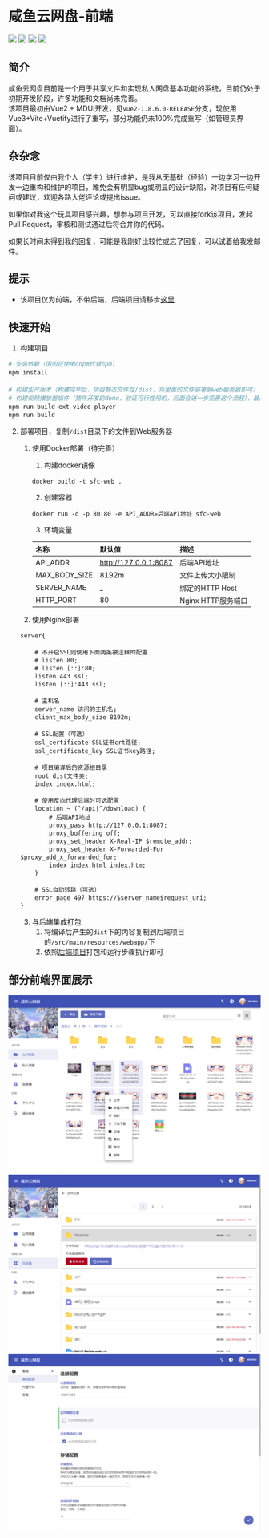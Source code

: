 # 咸鱼云网盘-前端

![](https://img.shields.io/badge/Vue-3.2-green.svg)
![](https://img.shields.io/badge/Vite-2.9-blue.svg)
![](https://img.shields.io/badge/Vuetify-3.0_beta-orange.svg)
![](https://img.shields.io/badge/TypeScript-4.6-blue.svg)

## 简介
咸鱼云网盘目前是一个用于共享文件和实现私人网盘基本功能的系统，目前仍处于初期开发阶段，许多功能和文档尚未完善。  
该项目最初由Vue2 + MDUI开发，见`vue2-1.8.6.0-RELEASE`分支，现使用Vue3+Vite+Vuetify进行了重写，部分功能仍未100%完成重写（如管理员界面）。

## 杂杂念
该项目目前仅由我个人（学生）进行维护，是我从无基础（经验）一边学习一边开发一边重构和维护的项目，难免会有明显bug或明显的设计缺陷，对项目有任何疑问或建议，欢迎各路大佬评论或提出issue。

如果你对我这个玩具项目感兴趣，想参与项目开发，可以直接fork该项目，发起Pull Request，审核和测试通过后将合并你的代码。

如果长时间未得到我的回复，可能是我刚好比较忙或忘了回复，可以试着给我发邮件。

## 提示 
- 该项目仅为前端，不带后端，后端项目请移步[这里](https://gitee.com/xiaotao233/saltedfishcloud-backend)


## 快速开始  

1. 构建项目  
```bash
# 安装依赖（国内可使用cnpm代替npm）
npm install

# 构建生产版本（构建完毕后，项目静态文件在/dist，将里面的文件部署到web服务器即可）
# 构建视频播放器插件（插件开发的demo，验证可行性用的，后面会进一步完善这个流程），最后构建打包总项目
npm run build-ext-video-player
npm run build
```

2. 部署项目，复制`/dist`目录下的文件到Web服务器
   1. 使用Docker部署（待完善）
      1. 构建docker镜像
        ```shell
        docker build -t sfc-web .
        ```
      2. 创建容器
        ```shell
        docker run -d -p 80:80 -e API_ADDR=后端API地址 sfc-web
        ```
      3. 环境变量  

        |名称|默认值|描述|
        |-|-|-|
        |API_ADDR|http://127.0.0.1:8087|后端API地址|
        |MAX_BODY_SIZE|8192m|文件上传大小限制|
        |SERVER_NAME|_|绑定的HTTP Host|
        |HTTP_PORT|80|Nginx HTTP服务端口|
   2. 使用Nginx部署  
    ```nginx
    server{

        # 不开启SSL则使用下面两条被注释的配置
        # listen 80;
        # listen [::]:80;
        listen 443 ssl;
        listen [::]:443 ssl;

        # 主机名
        server_name 访问的主机名;
        client_max_body_size 8192m;

        # SSL配置（可选）
        ssl_certificate SSL证书crt路径;
        ssl_certificate_key SSL证书key路径;

        # 项目编译后的资源根目录
        root dist文件夹;
        index index.html;

        # 使用反向代理后端时可选配置
        location ~ (^/api|^/download) {
            # 后端API地址
            proxy_pass http://127.0.0.1:8087;
            proxy_buffering off;
            proxy_set_header X-Real-IP $remote_addr;
            proxy_set_header X-Forwarded-For $proxy_add_x_forwarded_for;
            index index.html index.htm;
        }

        # SSL自动转跳（可选）
        error_page 497 https://$server_name$request_uri;
    }
    ```
   3. 与后端集成打包  
      1. 将编译后产生的`dist`下的内容复制到后端项目的`/src/main/resources/webapp/`下  
      2. 依照[后端项目](https://gitee.com/xiaotao233/saltedfishcloud-backend)打包和运行步骤执行即可


## 部分前端界面展示
![](./img/main.png)
![](./img/share.png)
![](./img/administrator.png)